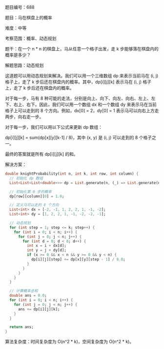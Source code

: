 题目编号：688

题目：马在棋盘上的概率

难度：中等

考察范围：概率、动态规划

题干：在一个 n * n 的棋盘上，马从任意一个格子出发，走 k 步能够落在棋盘内的概率是多少？

解题思路：动态规划

这道题可以用动态规划来解决。我们可以用一个三维数组 dp 来表示当前马在 (i, j) 格子上，走了 k 步后还在棋盘内的概率。其中，dp[i][j][k] 表示马在 (i, j) 格子上，走了 k 步后还在棋盘内的概率。

对于每一步，马有 8 种可能的走法，分别是向上、向下、向左、向右、左上、左下、右上、右下。因此，我们可以用一个数组 dx 和一个数组 dy 来表示马在当前格子上可以走到的 8 个方向。例如，dx[0] = 2，dy[0] = 1 表示马可以向右上方走两步，向右走一步。

对于每一步，我们可以用以下公式来更新 dp 数组：

dp[i][j][k] = sum(dp[x][y][k-1] / 8)，其中 (x, y) 是 (i, j) 可以走到的 8 个格子之一。

最终的答案就是所有 dp[i][j][k] 的和。

解决方案：

```dart
double knightProbability(int n, int k, int row, int column) {
  // 初始化 dp 数组
  List<List<List<double>>> dp = List.generate(n, (_) => List.generate(n, (_) => List.filled(k + 1, 0.0)));

  // 初始化第 0 步的概率
  dp[row][column][0] = 1.0;

  // 定义马可以走的 8 个方向
  List<int> dx = [-2, -1, 1, 2, 2, 1, -1, -2];
  List<int> dy = [1, 2, 2, 1, -1, -2, -2, -1];

  // 动态规划
  for (int step = 1; step <= k; step++) {
    for (int i = 0; i < n; i++) {
      for (int j = 0; j < n; j++) {
        for (int d = 0; d < 8; d++) {
          int x = i + dx[d];
          int y = j + dy[d];
          if (x >= 0 && x < n && y >= 0 && y < n) {
            dp[i][j][step] += dp[x][y][step - 1] / 8.0;
          }
        }
      }
    }
  }

  // 计算概率总和
  double ans = 0.0;
  for (int i = 0; i < n; i++) {
    for (int j = 0; j < n; j++) {
      ans += dp[i][j][k];
    }
  }

  return ans;
}
```

算法复杂度：时间复杂度为 O(n^2 * k)，空间复杂度为 O(n^2 * k)。